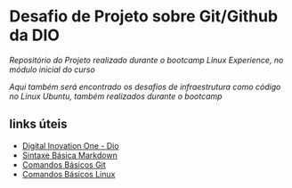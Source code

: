 # Desafio de Projeto sobre Git/Github da DIO

*Repositório do Projeto realizado durante o bootcamp _Linux Experience_, no módulo inicial do curso*

*Aqui também será encontrado os desafios de infraestrutura como código no Linux Ubuntu, também realizados durante o bootcamp*

## links úteis

- [Digital Inovation One - Dio](https://www.dio.me/)
- [Sintaxe Básica Markdown](https://www.markdownguide.org/basic-syntax/)
- [Comandos Básicos Git](https://comandosgit.github.io/)
- [Comandos Básicos Linux](https://www.devmedia.com.br/comandos-importantes-linux/23893)
